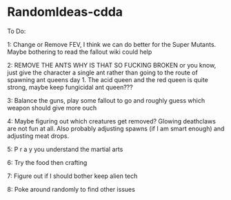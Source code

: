 # RandomIdeas-cdda
To Do: 

1: Change or Remove FEV, I think we can do better for the Super Mutants. Maybe bothering to read the fallout wiki could help

2: REMOVE THE ANTS WHY IS THAT SO FUCKING BROKEN or you know, just give the character a single ant rather than going to the route of spawning ant queens day 1. The acid queen and the red queen is quite strong, maybe keep fungicidal ant queen???

3: Balance the guns, play some fallout to go and roughly guess which weapon should give more ouch

4: Maybe figuring out which creatures get removed? Glowing deathclaws are not fun at all. Also probably adjusting spawns (if I am smart enough) and adjusting meat drops.

5: P r a y you understand the martial arts

6: Try the food then crafting

7: Figure out if I should bother keep alien tech

8: Poke around randomly to find other issues

